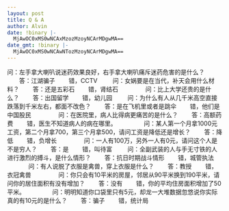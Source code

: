 ```yaml
---
layout: post
title: Q & A
author: Alvin
date: !binary |-
  MjAwOC0xMS0wNCAxMzozMzoyNCArMDgwMA==
date_gmt: !binary |-
  MjAwOC0xMS0wNCAwNTozMzoyNCArMDgwMA==
---
```

问：左手拿大喇叭说迷药效果良好，右手拿大喇叭痛斥迷药危害的是什么？
　　答：江湖骗子
　　错，CCTV
　　
    问：女娲要是在当代，补天会用什么材料？
　　答：还是五彩石
　　错，肾结石
　　
　　问：比上大学还贵的是什么？
　　答：出国留学
　　错，幼儿园
　　
    问：为什么有人从几千米高空直接跌落到千米左右，都面不改色？
　　答：是在飞机里或者是跳伞
　　错，他们是中国股民
　　
　　问：在医院里，病人比得病更痛苦的是什么？
　　答：高额药费
　　错，医生不知道病人的病在哪里。
　　
　　问：某人第一个月拿1000元工资，第二个月拿700，第三个月拿500，请问工资是降低还是增长？
　　答：降低
　　错，负增长
　　
　　问：一人有100万，另外一人有0元，请问这个人是不是穷人？
　　答：是
　　错，叫待富
　　
    问：全副武装的人与手无寸铁的人进行激烈的搏斗，是什么情形？
　　答：抗日时期战斗情形
　　错，城管执法
　　
　  问：有人说脱了衣服是禽兽，穿上衣服是什么？
　　答：教授
　　错，衣冠禽兽
　　
　　问：你只会有10平米的房屋，邻居从90平米换到190平米，请问你的居住面积有没有增加？
　　答：没有
　　错，你的平均住房面积增加了50平米。
　　
　　问：明明知道你口袋里只有5元，却龙一大堆数据忽悠说你实际真的有10元的是什么？
　　答：骗子
　　错，统计局 

